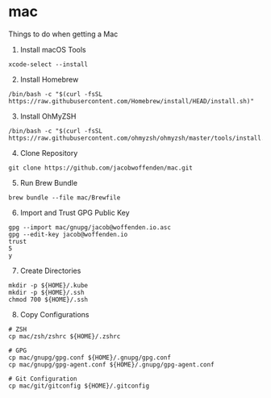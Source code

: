# mac

Things to do when getting a Mac

1. Install macOS Tools

```
xcode-select --install
```

2. Install Homebrew

```
/bin/bash -c "$(curl -fsSL https://raw.githubusercontent.com/Homebrew/install/HEAD/install.sh)"
```

3. Install OhMyZSH

```
/bin/bash -c "$(curl -fsSL https://raw.githubusercontent.com/ohmyzsh/ohmyzsh/master/tools/install.sh)"
```

4. Clone Repository

```
git clone https://github.com/jacobwoffenden/mac.git
```

5. Run Brew Bundle

```
brew bundle --file mac/Brewfile
```

6. Import and Trust GPG Public Key

```
gpg --import mac/gnupg/jacob@woffenden.io.asc
gpg --edit-key jacob@woffenden.io
trust
5
y
```

7. Create Directories

```
mkdir -p ${HOME}/.kube
mkdir -p ${HOME}/.ssh
chmod 700 ${HOME}/.ssh
```

8. Copy Configurations

```
# ZSH
cp mac/zsh/zshrc ${HOME}/.zshrc

# GPG
cp mac/gnupg/gpg.conf ${HOME}/.gnupg/gpg.conf
cp mac/gnupg/gpg-agent.conf ${HOME}/.gnupg/gpg-agent.conf

# Git Configuration
cp mac/git/gitconfig ${HOME}/.gitconfig
```
